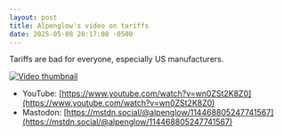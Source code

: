 ```yaml
---
layout: post
title: Alpenglow's video on tariffs
date: 2025-05-08 20:17:08 -0500
---
```


Tariffs are bad for everyone, especially US manufacturers.

[![Video thumbnail](https://img.youtube.com/vi/wn0ZSt2K8Z0/0.jpg "Watch on YouTube")](https://www.youtube.com/watch?v=wn0ZSt2K8Z0)

- YouTube: [https://www.youtube.com/watch?v=wn0ZSt2K8Z0](https://www.youtube.com/watch?v=wn0ZSt2K8Z0)
- Mastodon: [https://mstdn.social/@alpenglow/114468805247741567](https://mstdn.social/@alpenglow/114468805247741567)
